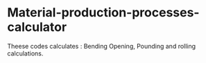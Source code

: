 # Material-production-processes-calculator
Theese codes calculates : Bending Opening, Pounding and rolling calculations.
